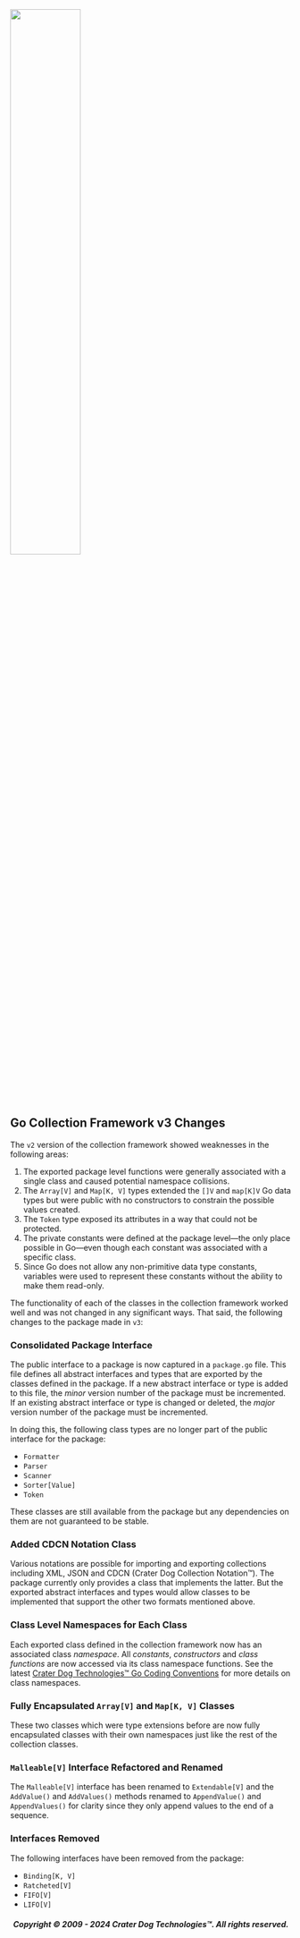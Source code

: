 <img src="https://craterdog.com/images/CraterDog.png" width="50%">

## Go Collection Framework v3 Changes
The `v2` version of the collection framework showed weaknesses in the following
areas:
 1. The exported package level functions were generally associated with a single
    class and caused potential namespace collisions.
 1. The `Array[V]` and `Map[K, V]` types extended the `[]V` and `map[K]V` Go
    data types but were public with no constructors to constrain the possible
	values created.
 1. The `Token` type exposed its attributes in a way that could not be
    protected.
 1. The private constants were defined at the package level—the only place
    possible in Go—even though each constant was associated with a specific
	class.
 1. Since Go does not allow any non-primitive data type constants, variables
    were used to represent these constants without the ability to make them
	read-only.

The functionality of each of the classes in the collection framework worked well
and was not changed in any significant ways.  That said, the following changes
to the package made in `v3`:

### Consolidated Package Interface
The public interface to a package is now captured in a `package.go` file.  This
file defines all abstract interfaces and types that are exported by the classes
defined in the package.  If a new abstract interface or type is added to this
file, the _minor_ version number of the package must be incremented.  If an
existing abstract interface or type is changed or deleted, the _major_ version
number of the package must be incremented.

In doing this, the following class types are no longer part of the public
interface for the package:
 * `Formatter`
 * `Parser`
 * `Scanner`
 * `Sorter[Value]`
 * `Token`

These classes are still available from the package but any dependencies on them
are not guaranteed to be stable.

### Added CDCN Notation Class
Various notations are possible for importing and exporting collections including
XML, JSON and CDCN (Crater Dog Collection Notation™).  The package currently
only provides a class that implements the latter.  But the exported abstract
interfaces and types would allow classes to be implemented that support the
other two formats mentioned above.

### Class Level Namespaces for Each Class
Each exported class defined in the collection framework now has an associated
class _namespace_.  All _constants_, _constructors_ and _class functions_ are now
accessed via its class namespace functions.  See the latest
[Crater Dog Technologies™ Go Coding Conventions](https://github.com/craterdog/go-coding-conventions/wiki#class-namespaces)
for more details on class namespaces.

### Fully Encapsulated `Array[V]` and `Map[K, V]` Classes 
These two classes which were type extensions before are now fully encapsulated
classes with their own namespaces just like the rest of the collection classes.

### `Malleable[V]` Interface Refactored and Renamed
The `Malleable[V]` interface has been renamed to `Extendable[V]` and the `AddValue()`
and `AddValues()` methods renamed to `AppendValue()` and `AppendValues()` for
clarity since they only append values to the end of a sequence.

### Interfaces Removed
The following interfaces have been removed from the package:
 * `Binding[K, V]`
 * `Ratcheted[V]`
 * `FIFO[V]`
 * `LIFO[V]`

<H5 align="center"> Copyright © 2009 - 2024  Crater Dog Technologies™. All rights reserved. </H5>
